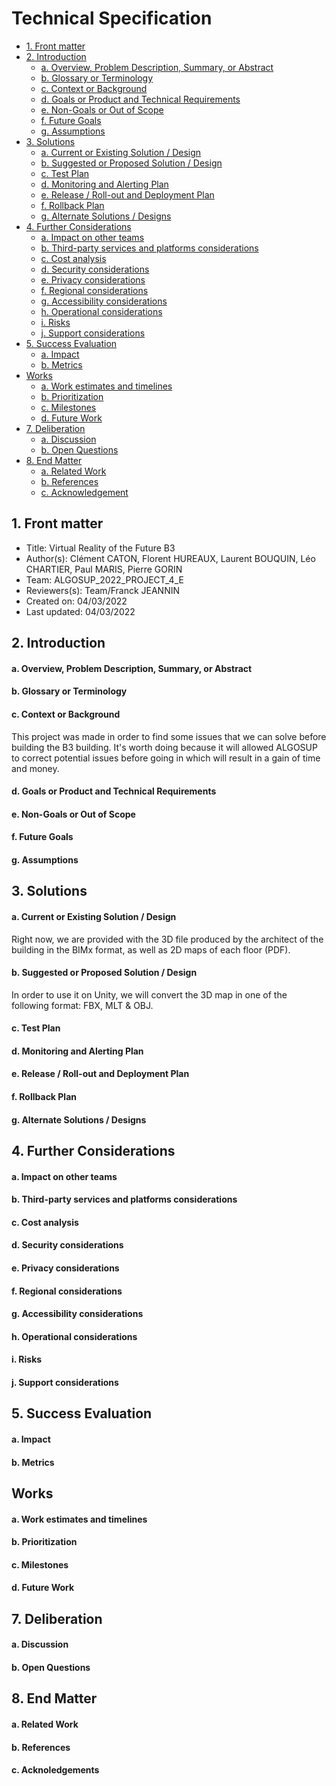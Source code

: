 <!-- doc https://stackoverflow.blog/2020/04/06/a-practical-guide-to-writing-technical-specs/ -->
<!-- md gen https://ecotrust-canada.github.io/markdown-toc/-->

# Technical Specification

- [1. Front matter](#1-front-matter)
- [2. Introduction](#2-introduction)
    + [a. Overview, Problem Description, Summary, or Abstract](#a-overview--problem-description--summary--or-abstract)
    + [b. Glossary or Terminology](#b-glossary-or-terminology)
    + [c. Context or Background](#c-context-or-background)
    + [d. Goals or Product and Technical Requirements](#d-goals-or-product-and-technical-requirements)
    + [e. Non-Goals or Out of Scope](#e-non-goals-or-out-of-scope)
    + [f. Future Goals](#f-future-goals)
    + [g. Assumptions](#g-assumptions)
- [3. Solutions](#3-solutions)
    + [a. Current or Existing Solution / Design](#a-current-or-existing-solution---design)
    + [b. Suggested or Proposed Solution / Design](#b-suggested-or-proposed-solution---design)
    + [c. Test Plan](#c-test-plan)
    + [d. Monitoring and Alerting Plan](#d-monitoring-and-alerting-plan)
    + [e. Release / Roll-out and Deployment Plan](#e-release---roll-out-and-deployment-plan)
    + [f. Rollback Plan](#f-rollback-plan)
    + [g. Alternate Solutions / Designs](#g-alternate-solutions---designs)
- [4. Further Considerations](#4-further-considerations)
    + [a. Impact on other teams](#a-impact-on-other-teams)
    + [b. Third-party services and platforms considerations](#b-third-party-services-and-platforms-considerations)
    + [c. Cost analysis](#c-cost-analysis)
    + [d. Security considerations](#d-security-considerations)
    + [e. Privacy considerations](#e-privacy-considerations)
    + [f. Regional considerations](#f-regional-considerations)
    + [g. Accessibility considerations](#g-accessibility-considerations)
    + [h. Operational considerations](#h-operational-considerations)
    + [i. Risks](#i-risks)
    + [j. Support considerations](#j-support-considerations)
- [5. Success Evaluation](#5-success-evaluation)
    + [a. Impact](#a-impact)
    + [b. Metrics](#b-metrics)
- [Works](#works)
    + [a. Work estimates and timelines](#a-work-estimates-and-timelines)
    + [b. Prioritization](#b-prioritization)
    + [c. Milestones](#c-milestones)
    + [d. Future Work](#d-future-work)
- [7. Deliberation](#7-deliberation)
    + [a. Discussion](#a-discussion)
    + [b. Open Questions](#b-open-questions)
- [8. End Matter](#8-end-matter)
    + [a. Related Work](#a-related-work)
    + [b. References](#b-references)
    + [c. Acknowledgement](#c-acknowledgement)

## 1. Front matter
- Title: Virtual Reality of the Future B3
- Author(s): Clément CATON, Florent HUREAUX, Laurent BOUQUIN, Léo CHARTIER, Paul MARIS, Pierre GORIN
- Team: ALGOSUP_2022_PROJECT_4_E
- Reviewers(s): Team/Franck JEANNIN
- Created on: 04/03/2022
- Last updated: 04/03/2022

## 2. Introduction

#### a. Overview, Problem Description, Summary, or Abstract

#### b. Glossary or Terminology

#### c. Context or Background

This project was made in order to find some issues that we can solve before building the B3 building. It's worth doing because it will allowed ALGOSUP to correct potential issues before going in which will result in a gain of time and money.

#### d. Goals or Product and Technical Requirements

#### e. Non-Goals or Out of Scope

#### f. Future Goals

#### g. Assumptions

## 3. Solutions

#### a. Current or Existing Solution / Design

Right now, we are provided with the 3D file produced by the architect of the building in the BIMx format, as well as 2D maps of each floor (PDF).

#### b. Suggested or Proposed Solution / Design 

In order to use it on Unity, we will convert the 3D map in one of the following format: FBX, MLT & OBJ.

#### c. Test Plan

#### d. Monitoring and Alerting Plan 

#### e. Release / Roll-out and Deployment Plan

#### f. Rollback Plan

#### g. Alternate Solutions / Designs

## 4. Further Considerations

#### a. Impact on other teams

#### b. Third-party services and platforms considerations

#### c. Cost analysis

#### d. Security considerations

#### e. Privacy considerations

#### f. Regional considerations

#### g. Accessibility considerations

#### h. Operational considerations

#### i. Risks

#### j. Support considerations

## 5. Success Evaluation

#### a. Impact

#### b. Metrics

## Works

#### a. Work estimates and timelines

#### b. Prioritization

#### c. Milestones

#### d. Future Work

## 7. Deliberation

#### a. Discussion

#### b. Open Questions

## 8. End Matter

#### a. Related Work

#### b. References

#### c. Acknoledgements